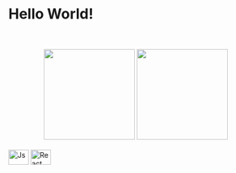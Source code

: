 <h1> Hello World! </h1>

</br>
</br>

<div align="center">
  <a href="https://github.com/jm-marcel%22%3E"></a>
  <img height="180em" 
       src="https://github-readme-stats.vercel.app/api?username=jm-marcel&show_icons=true&theme=dark&include_all_commits=true&count_private=true%22/%3E" />
  <img height="180em" src="https://github-readme-stats.vercel.app/api/top-langs/?username=jm-marcel&layout=compact&langs_count=7&theme=dark%22/%3E" />
</div>

<div style="display: inline_block"><br>
  <img align="center" alt="Js" height="30" width="40" src="https://raw.githubusercontent.com/devicons/devicon/master/icons/javascript/javascript-plain.svg%22%3E" />
  <img align="center" alt="React" height="30" width="40" src="https://raw.githubusercontent.com/devicons/devicon/master/icons/react/react-original.svg%22%3E" />
</div>
